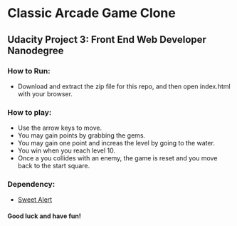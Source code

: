 # Classic Arcade Game Clone

## Udacity Project 3: Front End Web Developer Nanodegree


### How to Run: 

* Download and extract the zip file for this repo, and then open index.html with your browser.


### How to play:

* Use the arrow keys to move.
* You may gain points by grabbing the gems.
* You may gain one point and increas the level by going to the water.
* You win when you reach level 10.
* Once a you collides with an enemy, the game is reset and you move back to the start square.


### Dependency:
* [Sweet Alert](https://unpkg.com/sweetalert/dist/sweetalert.min.js)





#### Good luck and have fun!

